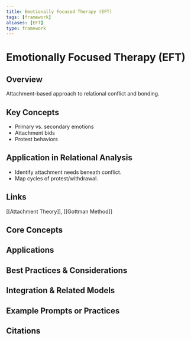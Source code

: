 ```yaml
---
title: Emotionally Focused Therapy (EFT)
tags: [framework]
aliases: [EFT]
type: framework
---
```


<!-- @format -->

# Emotionally Focused Therapy (EFT)

## Overview

Attachment-based approach to relational conflict and bonding.

## Key Concepts

- Primary vs. secondary emotions
- Attachment bids
- Protest behaviors

## Application in Relational Analysis

- Identify attachment needs beneath conflict.
- Map cycles of protest/withdrawal.

## Links

[[Attachment Theory]], [[Gottman Method]]

## Core Concepts

## Applications

## Best Practices & Considerations

## Integration & Related Models

## Example Prompts or Practices

## Citations
